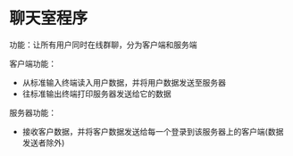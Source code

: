 # 聊天室程序

功能：让所有用户同时在线群聊，分为客户端和服务端

客户端功能：

- 从标准输入终端读入用户数据，并将用户数据发送至服务器
- 往标准输出终端打印服务器发送给它的数据

服务器功能：

- 接收客户数据，并将客户数据发送给每一个登录到该服务器上的客户端(数据发送者除外)


